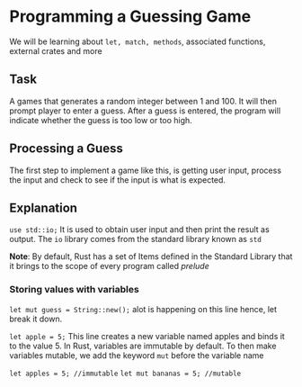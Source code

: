 # Programming a Guessing Game

We will be learning about `let, match, methods`, associated functions, external crates and more

## Task

A games that generates a random integer between 1 and 100. It will then prompt player to enter a guess. After a guess is entered, the program will indicate whether the guess is too low or too high.

## Processing a Guess

The first step to implement a game like this, is getting user input, process the input and check to see if the input is what is expected.

## Explanation

`use std::io;` It is used to obtain user input and then print the result as output. The `io` library comes from the standard library known as `std`

**Note**: By default, Rust has a set of Items defined in the Standard Library that it brings to the scope of every program called _prelude_

### Storing values with variables

`let mut guess = String::new();` alot is happening on this line hence, let break it down.

`let apple = 5;` This line creates a new variable named apples and binds it to the value 5. In Rust, variables are immutable by default. To then make variables mutable, we add the keyword `mut` before the variable name

`let apples = 5; //immutable`
`let mut bananas = 5; //mutable`
